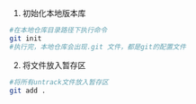 1. 初始化本地版本库

```bash
#在本地仓库目录路径下执行命令
git init
#执行完，本地仓库会出现.git 文件，都是git的配置文件
```

2. 将文件放入暂存区

```bash
#将所有untrack文件放入暂存区
git add .
```

